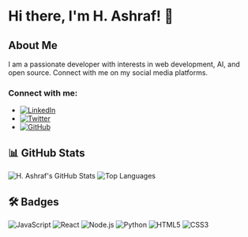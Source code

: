 # Hi there, I'm H. Ashraf! 👋

## About Me

I am a passionate developer with interests in web development, AI, and open source. Connect with me on my social media platforms.

### Connect with me:
- [![LinkedIn](https://img.shields.io/badge/LinkedIn-blue?style=for-the-badge&logo=linkedin)](https://www.linkedin.com/in/hamad-ashraf/)
- [![Twitter](https://img.shields.io/badge/Twitter-blue?style=for-the-badge&logo=twitter)](https://x.com/ItzHAMAD)
- [![GitHub](https://img.shields.io/badge/GitHub-black?style=for-the-badge&logo=github)](https://github.com/h-ashraf)


## 📊 GitHub Stats

![H. Ashraf's GitHub Stats](https://github-readme-stats.vercel.app/api?username=h-ashraf&show_icons=true&theme=radical)
![Top Languages](https://github-readme-stats.vercel.app/api/top-langs/?username=h-ashraf&layout=compact&theme=radical)

## 🛠️ Badges

![JavaScript](https://img.shields.io/badge/JavaScript-F7DF1E?style=for-the-badge&logo=javascript&logoColor=black)
![React](https://img.shields.io/badge/React-61DAFB?style=for-the-badge&logo=react&logoColor=black)
![Node.js](https://img.shields.io/badge/Node.js-339933?style=for-the-badge&logo=node-dot-js&logoColor=white)
![Python](https://img.shields.io/badge/Python-3776AB?style=for-the-badge&logo=python&logoColor=white)
![HTML5](https://img.shields.io/badge/HTML5-E34F26?style=for-the-badge&logo=html5&logoColor=white)
![CSS3](https://img.shields.io/badge/CSS3-1572B6?style=for-the-badge&logo=css3&logoColor=white)

